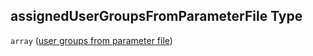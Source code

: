 ## assignedUserGroupsFromParameterFile Type

`array` ([user groups from parameter file](btpsa-usecase-properties-role-collections-to-be-assigned-to-a-service-items-properties-user-groups-from-parameter-file.md))
